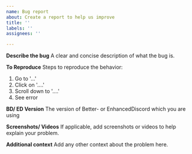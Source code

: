 ```yaml
---
name: Bug report
about: Create a report to help us improve
title: ''
labels: ''
assignees: ''

---
```


**Describe the bug**
A clear and concise description of what the bug is.

**To Reproduce**
Steps to reproduce the behavior:
1. Go to '...'
2. Click on '....'
3. Scroll down to '....'
4. See error


**BD/ ED Version**
The version of Better- or EnhancedDiscord which you are using

**Screenshots/ Videos**
If applicable, add screenshots or videos to help explain your problem.

**Additional context**
Add any other context about the problem here.
